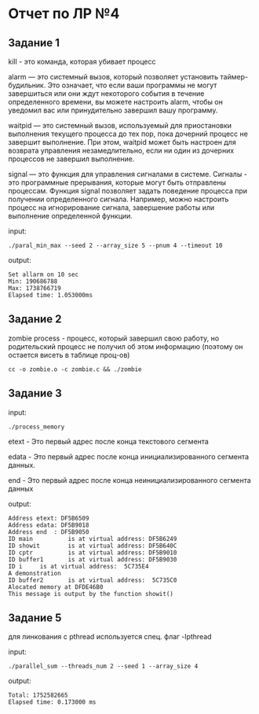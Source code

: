 # Отчет по ЛР №4

## Задание 1

kill - это команда, которая убивает процесс

alarm — это системный вызов, который позволяет установить таймер-будильник. Это означает, что если ваши программы не могут завершиться или они ждут некоторого события в течение определенного времени, вы можете настроить alarm, чтобы он уведомил вас или принудительно завершил вашу программу.

waitpid — это системный вызов, используемый для приостановки выполнения текущего процесса до тех пор, пока дочерний процесс не завершит выполнение. При этом, waitpid может быть настроен для возврата управления незамедлительно, если ни один из дочерних процессов не завершил выполнение.

signal — это функция для управления сигналами в системе. Сигналы - это программные прерывания, которые могут быть отправлены процессам. Функция signal позволяет задать поведение процесса при получении определенного сигнала. Например, можно настроить процесс на игнорирование сигнала, завершение работы или выполнение определенной функции. 

input:
```shell
./paral_min_max --seed 2 --array_size 5 --pnum 4 --timeout 10
```

output:
```shell
Set allarm on 10 sec
Min: 190686788
Max: 1738766719
Elapsed time: 1.053000ms
```

## Задание 2

zombie process - процесс, который завершил свою работу, но родительский процесс не получил об этом информацию (поэтому он остается висеть в таблице проц-ов)

```shell
cc -o zombie.o -c zombie.c && ./zombie
```

## Задание 3 

input:
```shell
./process_memory
```

etext - Это первый адрес после конца текстового сегмента 

edata - Это первый адрес после конца инициализированного сегмента данных. 

end - Это первый адрес после конца неинициализированного сегмента данных

output:
```shell
Address etext: DF5B6509 
Address edata: DF5B9018 
Address end  : DF5B9050 
ID main          is at virtual address: DF5B6249
ID showit        is at virtual address: DF5B640C
ID cptr          is at virtual address: DF5B9010
ID buffer1       is at virtual address: DF5B9030
ID i     is at virtual address:  5C735E4
A demonstration
ID buffer2       is at virtual address:  5C735C0
Alocated memory at DFDE46B0
This message is output by the function showit()
```

## Задание 5

для линкования с pthread используется спец. флаг -lpthread 

input:

```shell
./parallel_sum --threads_num 2 --seed 1 --array_size 4
```

output:

```shell
Total: 1752582665
Elapsed time: 0.173000 ms
```